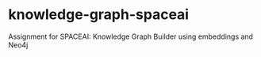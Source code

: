 # knowledge-graph-spaceai
Assignment for SPACEAI: Knowledge Graph Builder using embeddings and Neo4j
